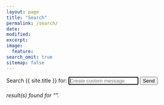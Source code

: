 ```yaml
---
layout: page
title: "Search"
permalink: /search/
date: 
modified:
excerpt:
image: 
  feature:
search_omit: true
sitemap: false
---
```

  
<!-- Search form -->
<form method="get" action="{{ site.url }}/search/" data-search-form class="simple-search">
  <label for="q">Search {{ site.title }} for:</label>
  <input type="search" name="q" id="q" placeholder="Create custom message" data-search-input id="goog-wm-qt" autofocus />
  <input type="submit" value="Send" id="goog-wm-sb" class="btn--inverse" />
</form>

<!-- Search results placeholder -->
<h6 data-search-found>
  <span data-search-found-count></span> result(s) found for &ldquo;<span data-search-found-term></span>&rdquo;.
</h6>
<ul class="post-list" data-search-results></ul>

<!-- Search result template -->
<script type="text/x-template" id="search-result">
<li>
	<article>
		<a href="##Url##">##Title##<span class="entry-date"><time datetime="##Date##">##Date##</time></span></a>
	</article>
	<footer>
		<span><i class="fa fa-edit"></i>&nbsp;##Category##</span>
		<span><i class="fa fa-tags"></i>&nbsp;##Tags##</span>
		<span class="excerpt">##Excerpt##</span>				
	</footer>
</li>
</script>
